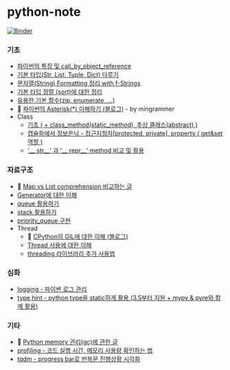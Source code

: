 # python-note

[![Binder](https://mybinder.org/badge_logo.svg)](https://mybinder.org/v2/gh/yahwang/python-note/master/?urlpath=lab)

### 기초
 - [파이썬의 특징 및 call_by_object_reference]( basics/object_reference.ipynb)
 - [기본 타입(Str, List, Tuple, Dict) 다루기]( basics/basic_type.ipynb)
 - [문자열(String) Formatting 정리 with f-Strings]( basics/string_format.ipynb)
 - [기본 타입 정렬 (sort)에 대한 정리]( basics/summary_sort.ipynb)
 - [유용한 기본 함수(zip, enumerate, ...)]( basics/extra_func.ipynb)
 - :page_facing_up: [파이썬의 Asterisk(*) 이해하기 (블로그)](https://mingrammer.com/understanding-the-asterisk-of-python/) - by mingrammer
 - Class
   - [기초 ( + class_method(static_method), 추상 클래스(abstract) )]( basics/class.ipynb)  
   - [캡슐화에서 정보은닉 - 접근지정자[protected, private], property ( get&set 역할 )]( basics/class_private.ipynb)
   - ['__ str__' 과 '__ repr__' method 비교 및 활용]( basics/class_str_repr.ipynb)
 
### 자료구조

 - :page_facing_up: [Map vs List comprehension 비교하는 글](https://dev.to/lyfolos/map-vs-list-comprehension-in-python-2ljj)
 - [Generator에 대한 이해]( data_structure/generator_tutorial.ipynb)
 - [queue 활용하기]( data_structure/queue_tutorial.ipynb) 
 - [stack 활용하기]( data_structure/stack_tutorial.ipynb) 
 - [priority_queue 구현]( data_structure/priority_queue.ipynb)  
 - Thread
   - :page_facing_up: [CPython의 GIL에 대한 이해 (블로그)](https://yahwang.github.io/posts/70)
   - [Thread 사용에 대한 이해]( data_structure/thread_tutorial.ipynb)
   - [threading 라이브러리 추가 사용법]( data_structure/threading_usage.ipynb)

### 심화

 - [logging - 파이썬 로그 관리 ]( intensive/logging_tutorial.ipynb)
 - [type hint - python type을 static하게 활용 (3.5부터 지원 + mypy & pyre와 함께 활용)]( intensive/typehint.ipynb) 
 
### 기타

 - :page_facing_up: [Python memory 관리(gc)에 관한 글](https://easydata.engineering/python-memory-management-in-jupyter-notebook)
 - [profiling - 코드 실행 시간, 메모리 사용량 확인하는 법]( etc/profiling.ipynb) 
 - [tqdm - progress bar로 반복문 진행상황 시각화]( etc/tqdm.ipynb)

